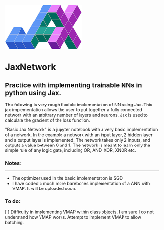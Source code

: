 ![Jax Logo](/jax_logo_250px.png)


# JaxNetwork
## Practice with implementing trainable NNs in python using Jax. 

The following is very rough flexible implementation of NN using Jax. This jax implementation allows the user to put together a fully connected network with an arbitrary number of layers and neurons. Jax is used to calculate the gradient of the loss function. 

"Basic Jax Network" is a jupyter notebook with a very basic implementation of a network. In the example a network with an input layer, 2 hidden layer and a output layer is implemented. The network takes only 2 inputs, and outputs a value between 0 and 1. The network is meant to learn only the simple rule of any logic gate, including OR, AND, XOR, XNOR etc. 


### Notes: 
----

- The optimizer used in the basic implementation is SGD. 
- I have coded a much more barebones implementation of a ANN with VMAP. It will be uploaded soon.


### To do: 
[ ] Difficulty in implementing VMAP within class objects. I am sure I do not understand how VMAP works. Attempt to implement VMAP to allow batching. 

